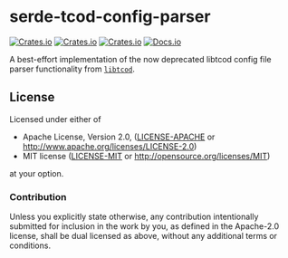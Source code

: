# serde-tcod-config-parser

[![Crates.io](https://img.shields.io/crates/v/serde-tcod-config-parser)](https://crates.io/crates/serde-tcod-config-parser)
[![Crates.io](https://img.shields.io/crates/l/serde-tcod-config-parser)](https://crates.io/crates/serde-tcod-config-parser)
[![Crates.io](https://img.shields.io/crates/d/serde-tcod-config-parser)](https://crates.io/crates/serde-tcod-config-parser)
[![Docs.io](https://docs.rs/serde-tcod-config-parser/badge.svg)](https://docs.rs/serde-tcod-config-parser)

A best-effort implementation of the now deprecated libtcod config file parser functionality from [`libtcod`](https://github.com/libtcod/libtcod).

## License

Licensed under either of

 * Apache License, Version 2.0, ([LICENSE-APACHE](LICENSE-APACHE) or http://www.apache.org/licenses/LICENSE-2.0)
 * MIT license ([LICENSE-MIT](LICENSE-MIT) or http://opensource.org/licenses/MIT)

at your option.

### Contribution

Unless you explicitly state otherwise, any contribution intentionally submitted
for inclusion in the work by you, as defined in the Apache-2.0 license, shall be dual licensed as above, without any
additional terms or conditions.

